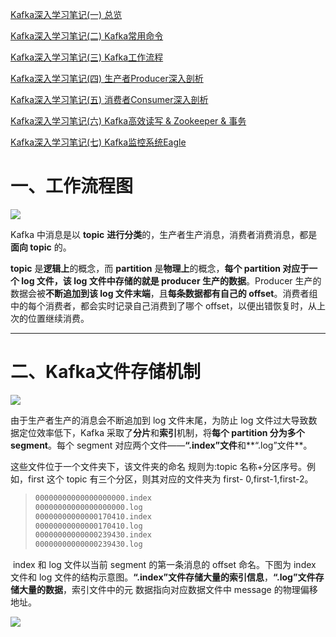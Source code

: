 [Kafka深入学习笔记(一) 总览](https://blog.csdn.net/panjianlongWUHAN/article/details/116937236)

[Kafka深入学习笔记(二) Kafka常用命令](https://blog.csdn.net/panjianlongWUHAN/article/details/116939053)

[Kafka深入学习笔记(三) Kafka工作流程](https://blog.csdn.net/panjianlongWUHAN/article/details/116939549)

[Kafka深入学习笔记(四) 生产者Producer深入剖析](https://blog.csdn.net/panjianlongWUHAN/article/details/116941713)

[Kafka深入学习笔记(五) 消费者Consumer深入剖析](https://blog.csdn.net/panjianlongWUHAN/article/details/116978492)

[Kafka深入学习笔记(六) Kafka高效读写 & Zookeeper & 事务](https://blog.csdn.net/panjianlongWUHAN/article/details/116991132)

[Kafka深入学习笔记(七) Kafka监控系统Eagle](https://blog.csdn.net/panjianlongWUHAN/article/details/116993495)



# 一、工作流程图

![](https://img-blog.csdnimg.cn/20210517165840386.png?x-oss-process=image/watermark,type_ZmFuZ3poZW5naGVpdGk,shadow_10,text_aHR0cHM6Ly9ibG9nLmNzZG4ubmV0L3BhbmppYW5sb25nV1VIQU4=,size_16,color_FFFFFF,t_70)

Kafka 中消息是以 **topic** **进行分类**的，生产者生产消息，消费者消费消息，都是**面向 topic** 的。

**topic** 是**逻辑上**的概念，而 **partition** 是**物理上**的概念，**每个 partition 对应于一个 log 文件，该 log 文件中存储的就是 producer 生产的数据**。Producer 生产的数据会被**不断追加到该 log 文件末端**，且**每条数据都有自己的 offset**。消费者组中的每个消费者，都会实时记录自己消费到了哪个 offset，以便出错恢复时，从上次的位置继续消费。

---

# 二、Kafka文件存储机制

![](https://img-blog.csdnimg.cn/20210517172245511.png?x-oss-process=image/watermark,type_ZmFuZ3poZW5naGVpdGk,shadow_10,text_aHR0cHM6Ly9ibG9nLmNzZG4ubmV0L3BhbmppYW5sb25nV1VIQU4=,size_16,color_FFFFFF,t_70)

由于生产者生产的消息会不断追加到 log 文件末尾，为防止 log 文件过大导致数据定位效率低下，Kafka 采取了**分片**和**索引**机制，将**每个 partition 分为多个 segment**。每个 segment 对应两个文件——**“.index”文件**和**“.log”文件**。

这些文件位于一个文件夹下，该文件夹的命名 规则为:topic 名称+分区序号。例如，first 这个 topic 有三个分区，则其对应的文件夹为 first- 0,first-1,first-2。

> ```html
> 00000000000000000000.index
> 00000000000000000000.log
> 00000000000000170410.index
> 00000000000000170410.log
> 00000000000000239430.index
> 00000000000000239430.log
> ```

 index 和 log 文件以当前 segment 的第一条消息的 offset 命名。下图为 index 文件和 log 文件的结构示意图。**“.index”文件存储大量的索引信息**，**“.log”文件存储大量的数据**，索引文件中的元 数据指向对应数据文件中 message 的物理偏移地址。

![](https://img-blog.csdnimg.cn/20210517172513790.png?x-oss-process=image/watermark,type_ZmFuZ3poZW5naGVpdGk,shadow_10,text_aHR0cHM6Ly9ibG9nLmNzZG4ubmV0L3BhbmppYW5sb25nV1VIQU4=,size_16,color_FFFFFF,t_70)
